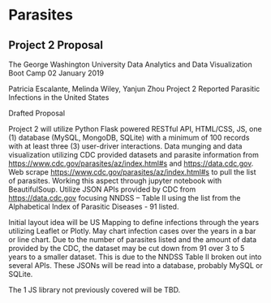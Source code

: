 # Parasites


## Project 2 Proposal
The George Washington University Data Analytics and Data Visualization Boot Camp
02 January 2019

Patricia Escalante, Melinda Wiley, Yanjun Zhou
Project 2 Reported Parasitic Infections in the United States



Drafted Proposal

Project 2 will utilize Python Flask powered RESTful API, HTML/CSS, JS, one (1) database (MySQL, MongoDB, SQLite) with a minimum of 100 records with at least three (3) user-driver interactions. Data munging and data visualization utilizing CDC provided datasets and parasite information from https://www.cdc.gov/parasites/az/index.html#s and https://data.cdc.gov. 
Web scrape https://www.cdc.gov/parasites/az/index.html#s to pull the list of parasites. Working this aspect through jupyter notebook with BeautifulSoup. 
Utilize JSON APIs provided by CDC from https://data.cdc.gov focusing NNDSS – Table II using the list from the Alphabetical Index of Parasitic Diseases - 91 listed. 

Initial layout idea will be US Mapping to define infections through the years utilizing Leaflet or Plotly. May chart infection cases over the years in a bar or line chart. Due to the number of parasites listed and the amount of data provided by the CDC, the dataset may be cut down from 91 over 3 to 5 years to a smaller dataset. This is due to the NNDSS Table II broken out into several APIs. These JSONs will be read into a database, probably MySQL or SQLite. 

The 1 JS library not previously covered will be TBD. 
